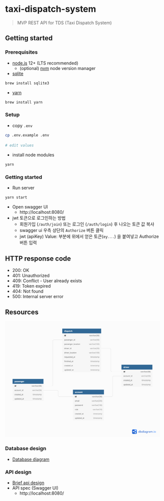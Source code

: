 # taxi-dispatch-system

> MVP REST API for TDS (Taxi Dispatch System)

## Getting started

### Prerequisites

* [node.js](https://nodejs.org/) 12+ (LTS recommended)
  * (optional) [nvm](https://github.com/nvm-sh/nvm) node version manager 
* [sqlite](https://www.sqlite.org/download.html)

```bash
brew install sqlite3
```

* [yarn](https://classic.yarnpkg.com/en/docs/install)

```bash
brew install yarn
```

### Setup

* copy `.env`
```bash
cp .env.example .env

# edit values
```
* install node modules
```bash
yarn
```

### Getting started

* Run server

```bash
yarn start
```

* Open swagger UI
  * http://localhost:8080/
* jwt 토큰으로 로그인하는 방법
  * 회원가입 (`/auth/join`) 또는 로그인 (`/auth/login`) 후 나오는 토큰 값 복사
  * swagger ui 우측 상단의 `Authorize` 버튼 클릭
  * jwt  (apiKey) Value: 부분에 위에서 얻은 토큰(`ey...`) 을 붙여넣고 Authorize 버튼 입력

## HTTP response code

* 200: OK
* 401: Unauthorized
* 409: Conflict - User already exists
* 419: Token expired
* 404: Not found
* 500: Internal server error

## Resources

![db modeling](docs/db.png)

### Database design
* [Database diagram](https://dbdiagram.io/d/5fd9d0d79a6c525a03bb4524)

### API design
* [Brief api design](api_list.md)
* API spec (Swagger UI)
  * http://localhost:8080/
